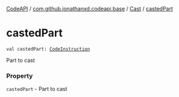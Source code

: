 [CodeAPI](../../index.md) / [com.github.jonathanxd.codeapi.base](../index.md) / [Cast](index.md) / [castedPart](.)

# castedPart

`val castedPart: `[`CodeInstruction`](../../com.github.jonathanxd.codeapi/-code-instruction.md)

Part to cast

### Property

`castedPart` - Part to cast